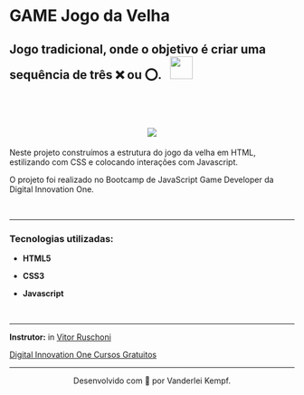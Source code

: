 
# GAME Jogo da Velha #
## Jogo tradicional, onde o objetivo é criar uma sequência de três ❌ ou ⭕️. &nbsp; <img src="https://ik.imagekit.io/vanderdev/velha_icon_qWpi2i-8Gq.png?updatedAt=1637084887701" width="40">
<br/>

<h1  align="center">
<img src="https://ik.imagekit.io/vanderdev/Jogo_da_Velha_nT5vACJQt.png?updatedAt=1636068978777"  />

</h1>
<p  align="center">

Neste projeto construímos a estrutura do jogo da velha em HTML, estilizando com CSS e colocando interações com Javascript.


O projeto foi realizado no Bootcamp de JavaScript Game Developer da Digital Innovation One.
</p>
<br/>
<hr />

### Tecnologias utilizadas: ###


*  **HTML5**

*  **CSS3**

*  **Javascript**

  <br/>

  

<hr  />

  

**Instrutor:** in <a  href="https://www.linkedin.com/in/ruschoni02/">Vitor Ruschoni</a>

  
  

[Digital Innovation One Cursos Gratuitos](https://digitalinnovation.one/  "Clique e acesse agora!")

<hr  />

<p  align="center">Desenvolvido com 💜 por Vanderlei Kempf. </p